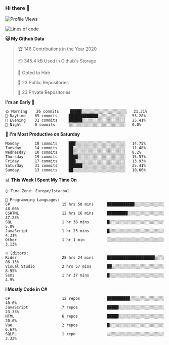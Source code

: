 ### Hi there 👋

<!--START_SECTION:waka-->
![Profile Views](http://img.shields.io/badge/Profile%20Views-0-blue)

![Lines of code](https://img.shields.io/badge/From%20Hello%20World%20I%27ve%20Written-5.4%20million%20lines%20of%20code-blue)

**🐱 My Github Data** 

> 🏆 146 Contributions in the Year 2020
 > 
> 📦 345.4 kB Used in Github's Storage 
 > 
> 💼 Opted to Hire
 > 
> 📜 23 Public Repositories
 > 
> 🔑 23 Private Repositories 

**I'm an Early 🐤** 

```text
🌞 Morning    26 commits     █████░░░░░░░░░░░░░░░░░░░░   21.31% 
🌆 Daytime    65 commits     █████████████░░░░░░░░░░░░   53.28% 
🌃 Evening    31 commits     ██████░░░░░░░░░░░░░░░░░░░   25.41% 
🌙 Night      0 commits      ░░░░░░░░░░░░░░░░░░░░░░░░░   0.0%

```
📅 **I'm Most Productive on Saturday** 

```text
Monday       18 commits     ███░░░░░░░░░░░░░░░░░░░░░░   14.75% 
Tuesday      14 commits     ██░░░░░░░░░░░░░░░░░░░░░░░   11.48% 
Wednesday    10 commits     ██░░░░░░░░░░░░░░░░░░░░░░░   8.2% 
Thursday     19 commits     ████░░░░░░░░░░░░░░░░░░░░░   15.57% 
Friday       17 commits     ███░░░░░░░░░░░░░░░░░░░░░░   13.93% 
Saturday     31 commits     ██████░░░░░░░░░░░░░░░░░░░   25.41% 
Sunday       13 commits     ██░░░░░░░░░░░░░░░░░░░░░░░   10.66%

```


📊 **This Week I Spent My Time On** 

```text
⌚︎ Time Zone: Europe/Istanbul

💬 Programming Languages: 
C#                       15 hrs 50 mins      ████████████░░░░░░░░░░░░░   48.06% 
CSHTML                   12 hrs 16 mins      █████████░░░░░░░░░░░░░░░░   37.23% 
SQL                      1 hr 38 mins        █░░░░░░░░░░░░░░░░░░░░░░░░   5.0% 
JavaScript               1 hr 25 mins        █░░░░░░░░░░░░░░░░░░░░░░░░   4.31% 
Other                    1 hr 1 min          ░░░░░░░░░░░░░░░░░░░░░░░░░   3.13%

🔥 Editors: 
Rider                    28 hrs 24 mins      █████████████████████░░░░   86.15% 
Visual Studio            2 hrs 57 mins       ██░░░░░░░░░░░░░░░░░░░░░░░   8.95% 
Ssms                     1 hr 37 mins        █░░░░░░░░░░░░░░░░░░░░░░░░   4.9%

```

**I Mostly Code in C#** 

```text
C#                       12 repos            ██████████░░░░░░░░░░░░░░░   40.0% 
JavaScript               7 repos             █████░░░░░░░░░░░░░░░░░░░░   23.33% 
HTML                     6 repos             █████░░░░░░░░░░░░░░░░░░░░   20.0% 
Vue                      2 repos             █░░░░░░░░░░░░░░░░░░░░░░░░   6.67% 
SQLPL                    1 repo              ░░░░░░░░░░░░░░░░░░░░░░░░░   3.33%

```



<!--END_SECTION:waka-->

<!--
**ebubekirdinc/ebubekirdinc** is a ✨ _special_ ✨ repository because its `README.md` (this file) appears on your GitHub profile.

Here are some ideas to get you started:

- 🔭 I’m currently working on ...
- 🌱 I’m currently learning ...
- 👯 I’m looking to collaborate on ...
- 🤔 I’m looking for help with ...
- 💬 Ask me about ...
- 📫 How to reach me: ...
- 😄 Pronouns: ...
- ⚡ Fun fact: ...
-->
